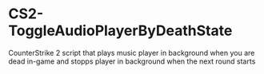 # CS2-ToggleAudioPlayerByDeathState
CounterStrike 2 script that plays music player in background when you are dead in-game and stopps player in background when the next round starts
